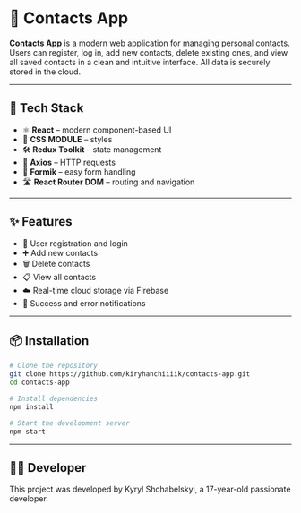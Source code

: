 # 📇 Contacts App

**Contacts App** is a modern web application for managing personal contacts. Users can register, log in, add new contacts, delete existing ones, and view all saved contacts in a clean and intuitive interface. All data is securely stored in the cloud.

---

## 🚀 Tech Stack

- ⚛️ **React** – modern component-based UI  
- 💅 **CSS MODULE** – styles  
- 🛠️ **Redux Toolkit** – state management  
- 🔄 **Axios** – HTTP requests  
- 🧾 **Formik** – easy form handling  
- 🛣️ **React Router DOM** – routing and navigation  

---

## ✨ Features

- 🔑 User registration and login  
- ➕ Add new contacts  
- 🗑️ Delete contacts  
- 📋 View all contacts  
- ☁️ Real-time cloud storage via Firebase  
- 🔔 Success and error notifications

---

## 📦 Installation

```bash
# Clone the repository
git clone https://github.com/kiryhanchiiiik/contacts-app.git
cd contacts-app

# Install dependencies
npm install

# Start the development server
npm start
```

--- 
## 👨‍💻 Developer
This project was developed by Kyryl Shchabelskyi, a 17-year-old passionate developer.
